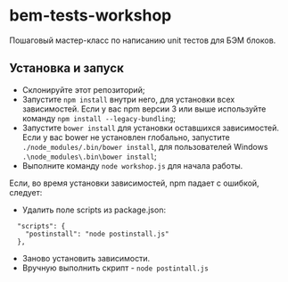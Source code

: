 # bem-tests-workshop 


Пошаговый мастер-класс по написанию unit тестов для БЭМ блоков.

## Установка и запуск ##

* Склонируйте этот репозиторий;
* Запустите `npm install` внутри него, для установки всех зависимостей. Если у вас npm версии 3 или выше используйте команду `npm install --legacy-bundling`;
* Запустите `bower install` для установки оставшихся зависимостей. Если у вас bower не установлен глобально, запустите `./node_modules/.bin/bower install`, для пользователей Windows `.\node_modules\.bin\bower install`;
* Выполните команду `node workshop.js` для начала работы.


Если, во время установки зависимостей, npm падает с ошибкой, следует:

* Удалить поле scripts из package.json:
```
  "scripts": {
    "postinstall": "node postinstall.js"
  },
```
* Заново установить зависимости.
* Вручную выполнить скрипт - `node postintall.js`



